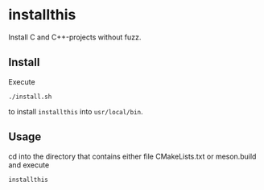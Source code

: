 # installthis

Install C and C++-projects without fuzz.

## Install

Execute

```
./install.sh
```

to install `installthis` into `usr/local/bin`.

## Usage

cd into the directory that contains either file CMakeLists.txt or meson.build and execute

```
installthis
```
